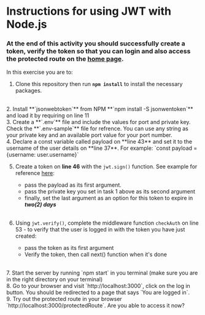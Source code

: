 # Instructions for using JWT with Node.js

### At the end of this activity you should successfully create a token, verify the token so that you can login and also access the protected route on the [home page](http://localhost:3000).

In this exercise you are to:

1. Clone this repository then run **`npm install`** to install the necessary packages.
 <br>
2. Install **`jsonwebtoken`** from NPM **`npm install -S jsonwentoken`** and load it by requiring on line 11
 <br>
3. Create a **`.env`** file and include the values for port and private key. Check the **`.env-sample`** file for refrence. You can use any string as your private key and an available port value for your port number.
 <br>
4. Declare a const variable called payload on **line 43** and set it to the username of the user details on **line 37**. For example:  `const payload = {username: user.username}`
  <br>

5. Create a token on **line 46** with the `jwt.sign()` function. See example for reference [here](https://github.com/Make-School-Courses/BEW-1.3-Server-Side-Architectures-and-Frameworks/tree/master/Lessons/07-Authentication):

    - pass the payload as its first argument.
    - pass the private key you set in task 1 above as its second argument
    - finally, set the last argument as an option for this token to expire in ***two(2) days***
    <br>

6. Using `jwt.verify()`, complete the middleware function `checkAuth` on line 53 - to verify that the user is logged in with the token you have just created:

    - pass the token as its first argument
    - Verify the token, then call next() function when it's done
 <br>
7. Start the server by running `npm start` in you terminal (make sure you are in the right directory on your terminal)
 <br>
8. Go to your browser and visit `http://localhost:3000`, click on the log in button. You should be redirected to a page that says `You are logged in`.
 <br>
9. Try out the protected route in your browser `http://localhost:3000/protectedRoute`. Are you able to access it now?
